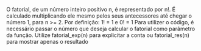 O fatorial, de um número inteiro positivo n, é representado por n!.
É calculado multiplicando ele mesmo pelos seus antecessores até chegar o número 1, para n >= 2.
Por definição:
    1! = 1 e 
    0! = 1
Para utilizer o código, é necessário passar o número que deseja calcular o fatorial como parâmetro da função.
Utilize fatorial_exp(n) para explicitar a conta ou fatorial_res(n) para mostrar apenas o resultado
